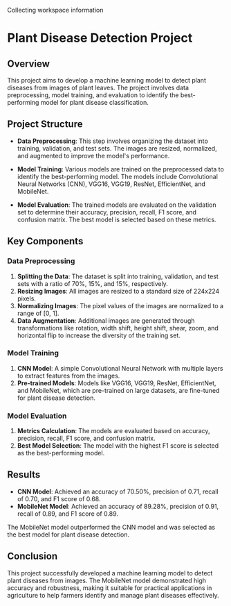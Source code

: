 Collecting workspace information

# Plant Disease Detection Project

## Overview

This project aims to develop a machine learning model to detect plant diseases from images of plant leaves. The project involves data preprocessing, model training, and evaluation to identify the best-performing model for plant disease classification.

## Project Structure

- **Data Preprocessing**: This step involves organizing the dataset into training, validation, and test sets. The images are resized, normalized, and augmented to improve the model's performance.

- **Model Training**: Various models are trained on the preprocessed data to identify the best-performing model. The models include Convolutional Neural Networks (CNN), VGG16, VGG19, ResNet, EfficientNet, and MobileNet.

- **Model Evaluation**: The trained models are evaluated on the validation set to determine their accuracy, precision, recall, F1 score, and confusion matrix. The best model is selected based on these metrics.

## Key Components

### Data Preprocessing

1. **Splitting the Data**: The dataset is split into training, validation, and test sets with a ratio of 70%, 15%, and 15%, respectively.
2. **Resizing Images**: All images are resized to a standard size of 224x224 pixels.
3. **Normalizing Images**: The pixel values of the images are normalized to a range of [0, 1].
4. **Data Augmentation**: Additional images are generated through transformations like rotation, width shift, height shift, shear, zoom, and horizontal flip to increase the diversity of the training set.

### Model Training

1. **CNN Model**: A simple Convolutional Neural Network with multiple layers to extract features from the images.
2. **Pre-trained Models**: Models like VGG16, VGG19, ResNet, EfficientNet, and MobileNet, which are pre-trained on large datasets, are fine-tuned for plant disease detection.

### Model Evaluation

1. **Metrics Calculation**: The models are evaluated based on accuracy, precision, recall, F1 score, and confusion matrix.
2. **Best Model Selection**: The model with the highest F1 score is selected as the best-performing model.

## Results

- **CNN Model**: Achieved an accuracy of 70.50%, precision of 0.71, recall of 0.70, and F1 score of 0.68.
- **MobileNet Model**: Achieved an accuracy of 89.28%, precision of 0.91, recall of 0.89, and F1 score of 0.89.

The MobileNet model outperformed the CNN model and was selected as the best model for plant disease detection.

## Conclusion

This project successfully developed a machine learning model to detect plant diseases from images. The MobileNet model demonstrated high accuracy and robustness, making it suitable for practical applications in agriculture to help farmers identify and manage plant diseases effectively.
